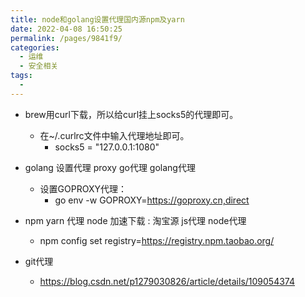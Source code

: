 ```yaml
---
title: node和golang设置代理国内源npm及yarn
date: 2022-04-08 16:50:25
permalink: /pages/9841f9/
categories:
  - 运维
  - 安全相关
tags:
  - 
---
```




* brew用curl下载，所以给curl挂上socks5的代理即可。
  * 在~/.curlrc文件中输入代理地址即可。
    * socks5 = "127.0.0.1:1080"

* golang 设置代理 proxy   go代理 golang代理
  * 设置GOPROXY代理：
    * go env -w GOPROXY=https://goproxy.cn,direct

* npm yarn 代理 node 加速下载 : 淘宝源  js代理  node代理
  * npm config set registry=https://registry.npm.taobao.org/

* git代理
  * https://blog.csdn.net/p1279030826/article/details/109054374



